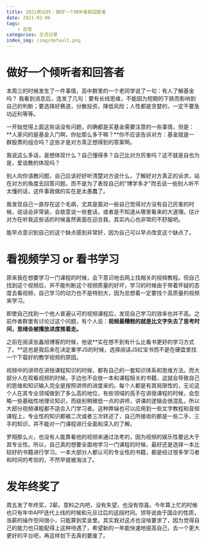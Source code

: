 ```yaml
---
title: 2021周记05：做好一个倾听者和回答者
date: 2021-02-06
tags:
    - 反思
categories: 生活记录
index_img: /img/default.png
---
```

# 做好一个倾听者和回答者

本周三的时候发生了一件事情，高中群里的一个老同学说了一句：有人了解基金吗？
我看到消息后，连发了几句：要有长线思维，不能因为短期的下跌而影响到自己的判断；要选择好赛道，分散投资，降低风险；人性都是贪婪的，一定不要急功近利等等。

一开始觉得上面这些话没有问题，的确都是买基金需要注意的一些事情，但是：**人家问的是基金入门啊，你扯那么多干嘛？**你不应该告诉对方：基金就是一群股票的组合吗？这些才是对方真正想得到的答案啊。

我说这么多话，是想体现什么？自己懂得多？自己比对方厉害吗？这不就是自也为是，爱说教的体现吗？

别人向你请教问题，自己应该好好听清楚对方说什么，了解好对方真正的诉求，站在对方的角度去回答问题。而不是为了表现自己的"博学多才"而去说一些别人听不太懂的话，这件事我做的实在是太愚蠢了。

我发现自己一直存在这个毛病，尤其是面对一些自己觉得对方没有自己厉害的时候，说话会非常装，会故意说一些套话，或者是不知道从哪里看来的大道理。估计对方在听我这些话的时候虽然表面在迎合我，其实内心也非常的不舒服吧。

能早点意识到自己的这个缺点感到非常好，因为自己可以早点改变这个缺点了。

# 看视频学习 or 看书学习 

原来我在想要学习一门课程的时候，会下意识地去网上找相关的视频教程。但自己找到这个视频后，并不能判断这个视频质量的好坏，学习的时候由于带着怀疑的态度去看视频，自己学习的动力也不是特别大，因为总想着一定要找个高质量的视频来学习。

即使自己找到一个他人普遍认可的视频课程后，发现自己学习的效率也并不高。之前作者群里有讨论过这个问题，有个人说：**视频最糟糕的就是比文字失去了思考时间，思绪会被播放进度推着走。**

之前在阅读张鑫旭博客的时候，他说**实在想不到有什么比看书更好的学习方式了。**这也是我后来在决定重学JS的时候，选择阅读JS红宝书而不是在硬盘里找一个下载好的教学视频的原因。

视频中的讲师在讲授课程知识的时候，都有自己的一套知识体系和思维方法。而大部分人在观看视频的时候，手边也不会放一本和课程相关的书籍，这就会导致自己的思维和知识输入完全是按照讲师的进度来的。每个人都是有其局限性的，无论这个人在其专业领域做到了多么高的地位，有些领域的高手在讲授课程的时候，会忽略一些基础性地理论知识，而级别稍微低一点的讲师，讲课的逻辑会很混乱，所以大部分视频课程都不适合入门学习者。这种弊端也可以应用到一些文字教程和音频课程上，专业性的知识都被二次或者三次转述了，自己所接收的都是一些二手、三手的知识，并不能对一门课程进行全面和深入的了解。

罗翔那么火，也没有人能靠看他的视频来通过法考的，因为视频的娱乐性要远大于其专业性。所以，自己真的想要全面地学习一门课程的时候，最好还是选择一本比较好的书籍进行学习。一本大部分人都认可的专业性的书籍，都是经过很多学习者和时间的考验的，不然早就被淘汰了。

# 发年终奖了

周五发了年终奖，2薪。意料之内吧，没有失望，也没有惊喜。今年算上忙的时候也只有年中APP迭代上线的时候和元旦过后的这段时间。领导说由于国企的性质，涨薪的操作空间很小，只能算到奖金里。其实我对这点也没啥要求了，因为觉得自己的能力也只能配得上这种待遇了，希望新的一年能快速地提高自己，去一个更大更好的平台吧，再这样划下去真的要废了。









